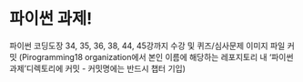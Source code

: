 # 파이썬 과제!
파이썬 코딩도장 34, 35, 36, 38, 44, 45강까지 수강 및 퀴즈/심사문제 이미지 파일 커밋
(Pirogramming18 organization에서 본인 이름에 해당하는 레포지토리 내 ‘파이썬 과제’디렉토리에 커밋 - 커밋명에는 반드시 챕터 기입)
